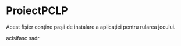 # ProiectPCLP
Acest fișier conține pașii de instalare a aplicației pentru rularea jocului.





acisifasc sadr 
